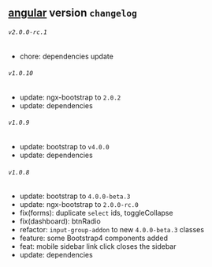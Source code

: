 ## [angular](./README.md) version `changelog`

###### `v2.0.0-rc.1`

- chore: dependencies update

###### `v1.0.10`

- update: ngx-bootstrap to `2.0.2`
- update: dependencies

###### `v1.0.9`

- update: bootstrap to `v4.0.0`
- update: dependencies

###### `v1.0.8`

- update: bootstrap to `4.0.0-beta.3`
- update: ngx-bootstrap to `2.0.0-rc.0`
- fix(forms): duplicate `select` ids, toggleCollapse
- fix(dashboard): btnRadio
- refactor: `input-group-addon` to new `4.0.0-beta.3` classes
- feature: some Bootstrap4 components added
- feat: mobile sidebar link click closes the sidebar
- update: dependencies
